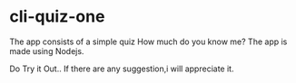 # cli-quiz-one

The app consists of a simple quiz How much do you know me? The app is made using Nodejs.

Do Try it Out.. If there are any suggestion,i will appreciate it.
